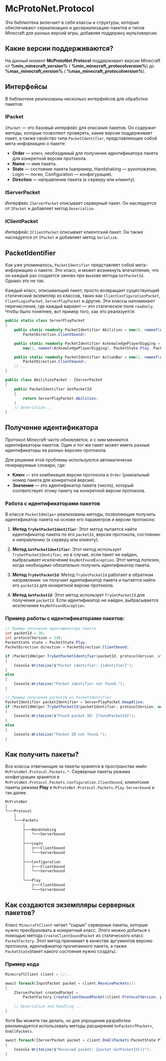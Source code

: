 # McProtoNet.Protocol

Эта библиотека включает в себя классы и структуры, которые обеспечивают сериализацию и десериализацию пакетов и типов Minecraft для разных версий игры, добавляя поддержку мультиверсии.

## Какие версии поддерживаются?

На данный момент **McProtoNet.Protocol** поддерживает версии Minecraft от **%min_minecraft_version%** ( **%min_minecraft_protocolversion%**) до **%max_minecraft_version%** ( **%max_minecraft_protocolversion%**).

## Интерфейсы

В библиотеке реализованы несколько интерфейсов для обработки пакетов:

### IPacket

`IPacket` — это базовый интерфейс для описания пакетов. Он содержит методы, которые позволяют проверять, какие версии поддерживает пакет, а также свойство типа `PacketIdentifier`, представляющее собой мета-информацию о пакете:

- **Order** — ключ, необходимый для получения идентификатора пакета для конкретной версии протокола.
- **Name** — имя пакета.
- **State** — состояние пакета (например, Handshaking — рукопожатие, Login — логин, Configuration — конфигурация).
- **Direction** — направление пакета (к серверу или клиенту).

<code-block src="../code-samples/IPacket.cs" lang="C#" collapsed-title="IPacket.cs" collapsible="true"/>

### IServerPacket

Интерфейс `IServerPacket` описывает серверный пакет. Он наследуется от `IPacket` и добавляет метод `Deserialize`.

<code-block src="../code-samples/IServerPacket.cs" lang="C#" collapsed-title="IServerPacket.cs" collapsible="true"/>

### IClientPacket

Интерфейс `IClientPacket` описывает клиентский пакет. Он также наследуется от `IPacket` и добавляет метод `Serialize`.

<code-block src="../code-samples/IClientPacket.cs" lang="C#" collapsed-title="IClientPacket.cs" collapsible="true"/>


## PacketIdentifier

Как уже упоминалось, `PacketIdentifier` представляет собой мета-информацию о пакете. Это класс, и может возникнуть впечатление, что он каждый раз создается заново при вызове метода `GetPacketId`. Однако это не так.

Каждый класс, описывающий пакет, просто возвращает существующий статический экземпляр из классов, таких как `ClientConfigurationPacket`, `ClientLoginPacket`, `ServerPlayPacket` и другие. Эти классы напоминают перечисления, где каждый вариант — это статическое поле `readonly`. Чтобы было понятнее, вот пример того, как это реализуется:

```C#
public static class ServerPlayPacket
{
    public static readonly PacketIdentifier Abilities = new(0, nameof(Abilities), PacketState.Play,
        PacketDirection.Clientbound);

    public static readonly PacketIdentifier AcknowledgePlayerDigging =
        new(1, nameof(AcknowledgePlayerDigging), PacketState.Play, PacketDirection.Clientbound);

    public static readonly PacketIdentifier ActionBar = new(2, nameof(ActionBar), PacketState.Play,
        PacketDirection.Clientbound);
    // ...
}
```

```C#
public class AbilitiesPacket : IServerPacket
{
    public PacketIdentifier GetPacketId
    {
        return ServerPlayPacket.Abilities;
    }
    // Deserialize...
}
```

## Получение идентификатора

Протокол Minecraft часто обновляется, и с ним меняются идентификаторы пакетов. Один и тот же пакет может иметь разные идентификаторы на разных версиях протокола.

Для решения этой проблемы используются автоматически генерируемые словари, где:

- **Ключ** — это комбинация версии протокола и `Order` (уникальный номер пакета для конкретной версии).
- **Значение** — это идентификатор пакета (число), который соответствует этому пакету на конкретной версии протокола.

### Работа с идентификаторами пакетов

В классе `PacketIdHelper` реализованы методы, позволяющие получить идентификатор пакета на основе его параметров и версии протокола:

1. **Метод `TryGetPacketIdentifier`**:
   Этот метод пытается найти идентификатор пакета по его `packetId`, версии протокола, состоянию и направлению (к серверу или клиенту).

2. **Метод `GetPacketIdentifier`**:
   Этот метод использует `TryGetPacketIdentifier`, но в случае, если пакет не найден, выбрасывает исключение `KeyNotFoundException`. Этот метод полезен, когда необходимо обязательно получить идентификатор пакета.

3. **Метод `TryGetPacketId`**:
   Метод `TryGetPacketId` работает в обратном направлении: он получает идентификатор пакета и пытается найти его `packetId` для конкретной версии протокола. 

4. **Метод `GetPacketId`**:
   Этот метод использует `TryGetPacketId` для получения `packetId`. Если идентификатор не найден, выбрасывается исключение `KeyNotFoundException`.

### Пример работы с идентификаторами пакетов:

```C#
// Пример получения идентификатора пакета
int packetId = 30;
int protocolVersion = 340;
PacketState state = PacketState.Play;
PacketDirection direction = PacketDirection.Clientbound;

if (PacketIdHelper.TryGetPacketIdentifier(packetId, protocolVersion, state, direction, out var identifier))
{
    Console.WriteLine($"Packet identifier: {identifier}");
}
else
{
    Console.WriteLine("Packet identifier not found.");
}

// Пример получения packetId из PacketIdentifier
PacketIdentifier packetIdentifier = ServerPlayPacket.KeepAlive;
if (PacketIdHelper.TryGetPacketId(packetIdentifier, protocolVersion, out int foundPacketId))
{
    Console.WriteLine($"Found packet ID: {foundPacketId}");
}
else
{
    Console.WriteLine("Packet ID not found.");
}
```

## Как получить пакеты?

Все классы отвечающие за пакеты хранятся в пространстве имён `McProtoNet.Protocol.Packets.*`.
Серверные пакеты режима конфигурации хранятся в `McProtoNet.Protocol.Packets.Configuration.Clientbound`,
клиентские пакеты режима **Play** в `McProtoNet.Protocol.Packets.Play.Serverbound` и так далее.

```txt
McProtoNet
│
└───Protocol
    │
    └───Packets
        │
        ├───Handshaking
        │   └───Serverbound
        │
        ├───Login
        │   ├───Clientbound
        │   └───Serverbound
        │
        ├───Configuration
        │   ├───Clientbound
        │   └───Serverbound
        │
        └───Play
            ├───Clientbound
            └───Serverbound
```

## Как создаются экземпляры серверных пакетов?

Класс `MinecraftClient` читает "сырые" серверные пакеты, которые нужно преобразовать
в конкретный класс. Этого можно добиться с помощью метода `CreateClientboundPacket`
из статического класс `PacketFactory`. Этот метод принимает в качестве аргументов 
версию протокола, идентификатор прочитанного пакета, а также `PacketState`(пакет какого состояния нужно создать).

### Пример кода

```C#
MinecraftClient client = //...

await foreach(InputPacket packet = client.ReceivePackets())
{
    IServerPacket createdPacket = 
        PacketFactory.CreateClientboundPacket(client.ProtocolVersion, packet.Id, PacketState.Play);
    
    // Deserialize and handling ...
}
```

Хотя Вы можете так делать, но для упрощения разработки рекомендуется использовать
методы расширения `OnPacket<TPacket>`, `OnAllPackets`.

```C#
await foreach(IServerPacket packet = client.OnAllPackets(PacketState.Play))
{
    Console.WriteLine($"Received packet: {packet.GetPacketId()}");
}
```

